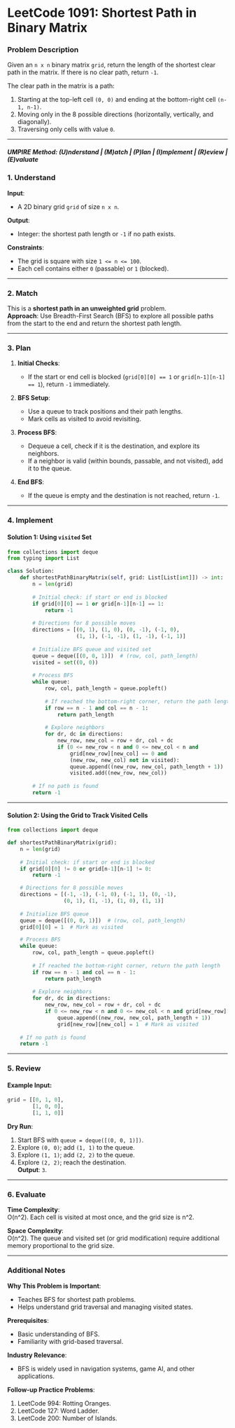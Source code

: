 

# LeetCode 1091: Shortest Path in Binary Matrix

### Problem Description

Given an `n x n` binary matrix `grid`, return the length of the shortest clear path in the matrix. If there is no clear path, return `-1`.

The clear path in the matrix is a path:
1. Starting at the top-left cell `(0, 0)` and ending at the bottom-right cell `(n-1, n-1)`.
2. Moving only in the 8 possible directions (horizontally, vertically, and diagonally).
3. Traversing only cells with value `0`.

---

##### UMPIRE Method: (U)nderstand | (M)atch | (P)lan | (I)mplement | (R)eview | (E)valuate

### 1. Understand

**Input**:  
- A 2D binary grid `grid` of size `n x n`.

**Output**:  
- Integer: the shortest path length or `-1` if no path exists.

**Constraints**:  
- The grid is square with size `1 <= n <= 100`.
- Each cell contains either `0` (passable) or `1` (blocked).

---

### 2. Match

This is a **shortest path in an unweighted grid** problem.  
**Approach**: Use Breadth-First Search (BFS) to explore all possible paths from the start to the end and return the shortest path length.

---

### 3. Plan

1. **Initial Checks**:  
   - If the start or end cell is blocked (`grid[0][0] == 1` or `grid[n-1][n-1] == 1`), return `-1` immediately.

2. **BFS Setup**:  
   - Use a queue to track positions and their path lengths.  
   - Mark cells as visited to avoid revisiting.

3. **Process BFS**:  
   - Dequeue a cell, check if it is the destination, and explore its neighbors.  
   - If a neighbor is valid (within bounds, passable, and not visited), add it to the queue.

4. **End BFS**:  
   - If the queue is empty and the destination is not reached, return `-1`.

---

### 4. Implement

#### Solution 1: Using `visited` Set
```python
from collections import deque
from typing import List

class Solution:
    def shortestPathBinaryMatrix(self, grid: List[List[int]]) -> int:
        n = len(grid)
        
        # Initial check: if start or end is blocked
        if grid[0][0] == 1 or grid[n-1][n-1] == 1:
            return -1
        
        # Directions for 8 possible moves
        directions = [(0, 1), (1, 0), (0, -1), (-1, 0), 
                      (1, 1), (-1, -1), (1, -1), (-1, 1)]
        
        # Initialize BFS queue and visited set
        queue = deque([(0, 0, 1)])  # (row, col, path_length)
        visited = set((0, 0))
        
        # Process BFS
        while queue:
            row, col, path_length = queue.popleft()
            
            # If reached the bottom-right corner, return the path length
            if row == n - 1 and col == n - 1:
                return path_length
            
            # Explore neighbors
            for dr, dc in directions:
                new_row, new_col = row + dr, col + dc
                if (0 <= new_row < n and 0 <= new_col < n and 
                    grid[new_row][new_col] == 0 and 
                    (new_row, new_col) not in visited):
                    queue.append((new_row, new_col, path_length + 1))
                    visited.add((new_row, new_col))
        
        # If no path is found
        return -1
```

---

#### Solution 2: Using the Grid to Track Visited Cells
```python
from collections import deque

def shortestPathBinaryMatrix(grid):
    n = len(grid)
    
    # Initial check: if start or end is blocked
    if grid[0][0] != 0 or grid[n-1][n-1] != 0:
        return -1

    # Directions for 8 possible moves
    directions = [(-1, -1), (-1, 0), (-1, 1), (0, -1), 
                  (0, 1), (1, -1), (1, 0), (1, 1)]
    
    # Initialize BFS queue
    queue = deque([(0, 0, 1)])  # (row, col, path_length)
    grid[0][0] = 1  # Mark as visited

    # Process BFS
    while queue:
        row, col, path_length = queue.popleft()
        
        # If reached the bottom-right corner, return the path length
        if row == n - 1 and col == n - 1:
            return path_length
        
        # Explore neighbors
        for dr, dc in directions:
            new_row, new_col = row + dr, col + dc
            if 0 <= new_row < n and 0 <= new_col < n and grid[new_row][new_col] == 0:
                queue.append((new_row, new_col, path_length + 1))
                grid[new_row][new_col] = 1  # Mark as visited
    
    # If no path is found
    return -1
```

---

### 5. Review

#### Example Input:
```python
grid = [[0, 1, 0],
        [1, 0, 0],
        [1, 1, 0]]
```

**Dry Run**:  
1. Start BFS with `queue = deque([(0, 0, 1)])`.
2. Explore `(0, 0)`; add `(1, 1)` to the queue.
3. Explore `(1, 1)`; add `(2, 2)` to the queue.
4. Explore `(2, 2)`; reach the destination.  
**Output**: `3`.

---

### 6. Evaluate

**Time Complexity**:  
O(n^2). Each cell is visited at most once, and the grid size is n^2.

**Space Complexity**:  
O(n^2). The queue and visited set (or grid modification) require additional memory proportional to the grid size.

---

### Additional Notes

**Why This Problem is Important**:  
- Teaches BFS for shortest path problems.
- Helps understand grid traversal and managing visited states.

**Prerequisites**:  
- Basic understanding of BFS.
- Familiarity with grid-based traversal.

**Industry Relevance**:  
- BFS is widely used in navigation systems, game AI, and other applications.

**Follow-up Practice Problems**:
1. LeetCode 994: Rotting Oranges.
2. LeetCode 127: Word Ladder.
3. LeetCode 200: Number of Islands.
